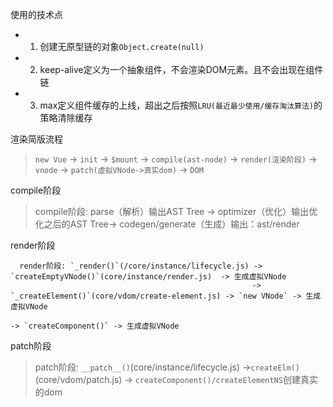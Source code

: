 使用的技术点
* 1. 创建无原型链的对象`Object.create(null)`
* 2. keep-alive定义为一个抽象组件，不会渲染DOM元素。且不会出现在组件链
* 3. max定义组件缓存的上线，超出之后按照`LRU(最近最少使用/缓存淘汰算法)`的策略清除缓存


渲染简版流程
> `new Vue`  -> `init` -> `$mount` -> `compile(ast-node)` -> `render(渲染阶段)` ->` vnode` -> `patch(虚拟VNode->真实dom)` -> `DOM`

compile阶段
> compile阶段: parse（解析）输出AST Tree -> optimizer（优化）输出优化之后的AST Tree-> codegen/generate（生成）输出：ast/render

render阶段
```
  render阶段: `_render()`(/core/instance/lifecycle.js) -> `createEmptyVNode()`(core/instance/render.js)  -> 生成虚拟VNode
                                                      -> `_createElement()`(core/vdom/create-element.js) -> `new VNode` -> 生成虚拟VNode
                                                                                                         -> `createComponent()` -> 生成虚拟VNode 
```
patch阶段
> patch阶段:  `__patch__()`(core/instance/lifecycle.js) ->`createElm()`(core/vdom/patch.js) -> `createComponent()/createElementNS`创建真实的dom
